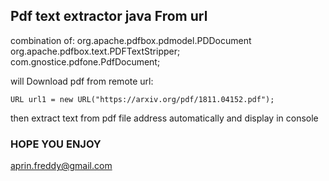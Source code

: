 ## Pdf text extractor java From url

combination of: 
org.apache.pdfbox.pdmodel.PDDocument 
org.apache.pdfbox.text.PDFTextStripper;
com.gnostice.pdfone.PdfDocument;

will Download pdf from remote url:

`URL url1 = new URL("https://arxiv.org/pdf/1811.04152.pdf");`
   
then extract text from pdf file address automatically and display in console


### HOPE YOU ENJOY 
aprin.freddy@gmail.com
